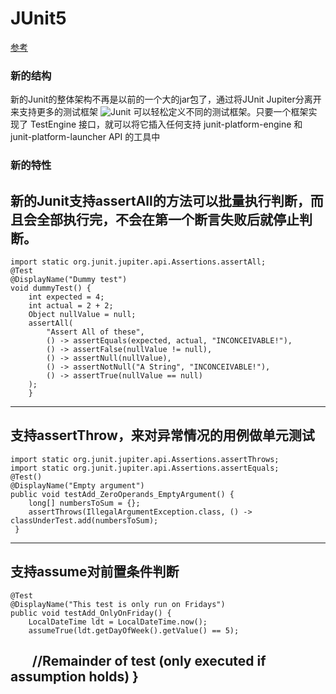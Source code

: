 JUnit5
=============
[参考](https://www.ibm.com/developerworks/cn/java/j-introducing-junit5-part1-jupiter-api/index.html)
### 新的结构
新的Junit的整体架构不再是以前的一个大的jar包了，通过将JUnit Jupiter分离开来支持更多的测试框架
![Junit](https://www.ibm.com/developerworks/cn/java/j-introducing-junit5-part1-jupiter-api/Figure-1.png)
可以轻松定义不同的测试框架。只要一个框架实现了 TestEngine 接口，就可以将它插入任何支持 junit-platform-engine 和 junit-platform-launcher API 的工具中
### 新的特性
新的Junit支持assertAll的方法可以批量执行判断，而且会全部执行完，不会在第一个断言失败后就停止判断。
---------------------------------------
    import static org.junit.jupiter.api.Assertions.assertAll;
    @Test
    @DisplayName("Dummy test")
    void dummyTest() {
        int expected = 4;
        int actual = 2 + 2;
        Object nullValue = null;
        assertAll(
            "Assert All of these",
            () -> assertEquals(expected, actual, "INCONCEIVABLE!"),
            () -> assertFalse(nullValue != null),
            () -> assertNull(nullValue),
            () -> assertNotNull("A String", "INCONCEIVABLE!"),
            () -> assertTrue(nullValue == null)
        );
        }
---------------------------------------
支持assertThrow，来对异常情况的用例做单元测试
---------------------------------------
    import static org.junit.jupiter.api.Assertions.assertThrows;
    import static org.junit.jupiter.api.Assertions.assertEquals;
    @Test()
    @DisplayName("Empty argument")
    public void testAdd_ZeroOperands_EmptyArgument() {
        long[] numbersToSum = {};
        assertThrows(IllegalArgumentException.class, () -> classUnderTest.add(numbersToSum);
     }
---------------------------------------        
支持assume对前置条件判断
---------------------------------------
    @Test
    @DisplayName("This test is only run on Fridays")
    public void testAdd_OnlyOnFriday() {
        LocalDateTime ldt = LocalDateTime.now();
        assumeTrue(ldt.getDayOfWeek().getValue() == 5);
        //Remainder of test (only executed if assumption holds)
    }
---------------------------------------   
    
